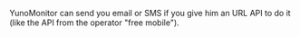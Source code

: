 YunoMonitor can send you email or SMS if you give him an URL API to do it (like the API from the operator "free mobile").
